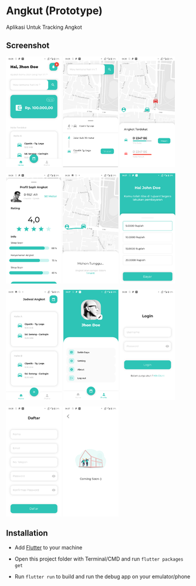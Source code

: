 # Angkut (Prototype)

Aplikasi Untuk Tracking Angkot


## Screenshot

<img src="screenshots/home.png" height="300em"/> <img src="screenshots/route-estimation.png" height="300em"/> <img src="screenshots/route-nearest_driver.png" height="300em"/>

<img src="screenshots/route-detail_driver.png" height="300em"/> <img src="screenshots/route-driver_coming.png" height="300em"/> <img src="screenshots/payment.png" height="300em"/>

<img src="screenshots/schedule.png" height="300em"/> <img src="screenshots/profile.png" height="300em"/> <img src="screenshots/login.png" height="300em"/>

<img src="screenshots/register.png" height="300em"/> <img src="screenshots/coming_soon.png" height="300em"/>



## Installation

- Add [Flutter](https://flutter.dev/docs/get-started/install) to your machine

- Open this project folder with Terminal/CMD and run `flutter packages get`

- Run `flutter run` to build and run the debug app on your emulator/phone


